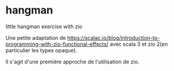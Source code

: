# hangman
little hangman exercise with zio

Une petite adaptation de https://scalac.io/blog/introduction-to-programming-with-zio-functional-effects/
avec scala 3 et zio 2(en particulier les types opaque).

Il s'agit d'une première approche de l'utilisation de zio.
